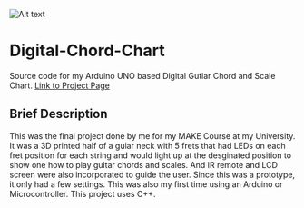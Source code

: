 ![Alt text](http://mushfiqmahmud.com/images/logo.ico "Mushfiq Mahmud Logo") 

# Digital-Chord-Chart
Source code for my Arduino UNO based Digital Gutiar Chord and Scale Chart. 
[Link to Project Page](http://mushfiqmahmud.com/project2_dcc.html)

## Brief Description
This was the final project done by me for my MAKE Course at my University. It was a 3D printed half of a guiar neck with 5 frets that had LEDs on each fret position for each string and would light up at the desginated position to show one how to play guitar chords and scales. And IR remote and LCD screen were also incorporated to guide the user. Since this was a prototype, it only had a few settings. This was also my first time using an Arduino or Microcontroller. This project uses C++.
